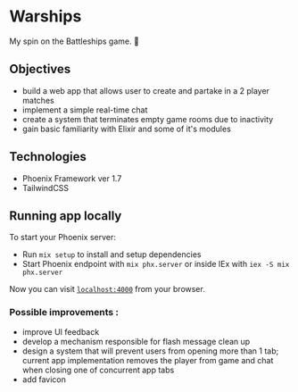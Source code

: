 

# Warships

My spin on the Battleships game. 🚢

## Objectives

- build a web app that allows user to create and partake in a 2 player matches
- implement a simple real-time chat
- create a system that terminates empty game rooms due to inactivity
- gain basic familiarity with Elixir and some of it's modules

## Technologies

- Phoenix Framework ver 1.7
- TailwindCSS

## Running app locally

To start your Phoenix server:

- Run `mix setup` to install and setup dependencies
- Start Phoenix endpoint with `mix phx.server` or inside IEx with `iex -S mix phx.server`

Now you can visit [`localhost:4000`](http://localhost:4000) from your browser.


### Possible improvements :

- improve UI feedback
- develop a mechanism responsible for flash message clean up
- design a system that will prevent users from opening more than 1 tab; current app implementation removes the player from game and chat when closing one of concurrent app tabs
- add favicon

